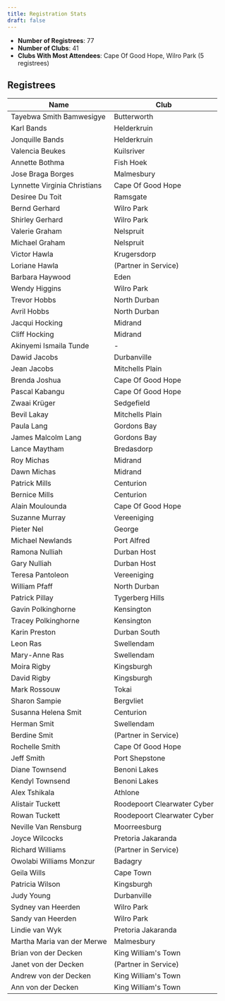 ```yaml
---
title: Registration Stats
draft: false
---
```


<ul><li><strong>Number of Registrees</strong>: 77</li>

<li><strong>Number of Clubs</strong>: 41</li>

<li><strong>Clubs With Most Attendees</strong>: Cape Of Good Hope, Wilro Park (5 registrees)</li>
</ul><h2>Registrees</h2>

<script type="text/javascript" src="https://ajax.googleapis.com/ajax/libs/jquery/3.4.1/jquery.min.js"></script>
<script type="text/javascript" src="https://cdnjs.com/libraries/jquery.tablesorter"></script>
<script type="text/javascript">
    $(function() {
        $(".registreeTable").tablesorter();
    });
</script>

<table id="registreeTable" class="tablesorter">
    <thead>
        <tr>
            <th>
                Name
            </th> 
            <th>
                Club
            </th>
        </tr>
    </thead>
    <tbody>
<tr><td>Tayebwa Smith Bamwesigye</td><td>Butterworth</td></tr><tr><td>Karl Bands</td><td>Helderkruin</td></tr><tr><td>Jonquille Bands</td><td>Helderkruin</td></tr><tr><td>Valencia Beukes</td><td>Kuilsriver</td></tr><tr><td>Annette Bothma</td><td>Fish Hoek</td></tr><tr><td>Jose Braga Borges</td><td>Malmesbury</td></tr><tr><td>Lynnette Virginia Christians</td><td>Cape Of Good Hope</td></tr><tr><td>Desiree Du Toit</td><td>Ramsgate</td></tr><tr><td>Bernd Gerhard</td><td>Wilro Park</td></tr><tr><td>Shirley Gerhard</td><td>Wilro Park</td></tr><tr><td>Valerie Graham</td><td>Nelspruit</td></tr><tr><td>Michael Graham</td><td>Nelspruit</td></tr><tr><td>Victor Hawla</td><td>Krugersdorp</td></tr><tr><td>Loriane Hawla</td><td>(Partner in Service)</td></tr><tr><td>Barbara Haywood</td><td>Eden</td></tr><tr><td>Wendy Higgins</td><td>Wilro Park</td></tr><tr><td>Trevor Hobbs</td><td>North Durban</td></tr><tr><td>Avril Hobbs</td><td>North Durban</td></tr><tr><td>Jacqui Hocking</td><td>Midrand</td></tr><tr><td>Cliff Hocking</td><td>Midrand</td></tr><tr><td>Akinyemi Ismaila Tunde</td><td>-</td></tr><tr><td>Dawid Jacobs</td><td>Durbanville</td></tr><tr><td>Jean Jacobs</td><td>Mitchells Plain</td></tr><tr><td>Brenda Joshua</td><td>Cape Of Good Hope</td></tr><tr><td>Pascal Kabangu</td><td>Cape Of Good Hope</td></tr><tr><td>Zwaai Krüger</td><td>Sedgefield</td></tr><tr><td>Bevil Lakay</td><td>Mitchells Plain</td></tr><tr><td>Paula Lang</td><td>Gordons Bay</td></tr><tr><td>James Malcolm Lang</td><td>Gordons Bay</td></tr><tr><td>Lance Maytham</td><td>Bredasdorp</td></tr><tr><td>Roy Michas</td><td>Midrand</td></tr><tr><td>Dawn Michas</td><td>Midrand</td></tr><tr><td>Patrick Mills</td><td>Centurion</td></tr><tr><td>Bernice Mills</td><td>Centurion</td></tr><tr><td>Alain Moulounda</td><td>Cape Of Good Hope</td></tr><tr><td>Suzanne Murray</td><td>Vereeniging</td></tr><tr><td>Pieter Nel</td><td>George</td></tr><tr><td>Michael Newlands</td><td>Port Alfred</td></tr><tr><td>Ramona Nulliah</td><td>Durban Host</td></tr><tr><td>Gary Nulliah</td><td>Durban Host</td></tr><tr><td>Teresa Pantoleon</td><td>Vereeniging</td></tr><tr><td>William Pfaff</td><td>North Durban</td></tr><tr><td>Patrick Pillay</td><td>Tygerberg Hills</td></tr><tr><td>Gavin Polkinghorne</td><td>Kensington</td></tr><tr><td>Tracey Polkinghorne</td><td>Kensington</td></tr><tr><td>Karin Preston</td><td>Durban South</td></tr><tr><td>Leon Ras</td><td>Swellendam</td></tr><tr><td>Mary-Anne Ras</td><td>Swellendam</td></tr><tr><td>Moira Rigby</td><td>Kingsburgh</td></tr><tr><td>David Rigby</td><td>Kingsburgh</td></tr><tr><td>Mark Rossouw</td><td>Tokai</td></tr><tr><td>Sharon Sampie</td><td>Bergvliet</td></tr><tr><td>Susanna Helena Smit</td><td>Centurion</td></tr><tr><td>Herman Smit</td><td>Swellendam</td></tr><tr><td>Berdine Smit</td><td>(Partner in Service)</td></tr><tr><td>Rochelle Smith</td><td>Cape Of Good Hope</td></tr><tr><td>Jeff Smith</td><td>Port Shepstone</td></tr><tr><td>Diane Townsend</td><td>Benoni Lakes</td></tr><tr><td>Kendyl Townsend</td><td>Benoni Lakes</td></tr><tr><td>Alex Tshikala</td><td>Athlone</td></tr><tr><td>Alistair Tuckett</td><td>Roodepoort Clearwater Cyber</td></tr><tr><td>Rowan Tuckett</td><td>Roodepoort Clearwater Cyber</td></tr><tr><td>Neville Van Rensburg</td><td>Moorreesburg</td></tr><tr><td>Joyce Wilcocks</td><td>Pretoria Jakaranda</td></tr><tr><td>Richard Williams</td><td>(Partner in Service)</td></tr><tr><td>Owolabi Williams Monzur</td><td>Badagry</td></tr><tr><td>Geila Wills</td><td>Cape Town</td></tr><tr><td>Patricia Wilson</td><td>Kingsburgh</td></tr><tr><td>Judy Young</td><td>Durbanville</td></tr><tr><td>Sydney van Heerden</td><td>Wilro Park</td></tr><tr><td>Sandy van Heerden</td><td>Wilro Park</td></tr><tr><td>Lindie van Wyk</td><td>Pretoria Jakaranda</td></tr><tr><td>Martha Maria van der Merwe</td><td>Malmesbury</td></tr><tr><td>Brian von der Decken</td><td>King William's Town</td></tr><tr><td>Janet von der Decken</td><td>(Partner in Service)</td></tr><tr><td>Andrew von der Decken</td><td>King William's Town</td></tr><tr><td>Ann von der Decken</td><td>King William's Town</td></tr>
</tbody>
</table>
